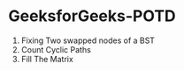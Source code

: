 # GeeksforGeeks-POTD

1. Fixing Two swapped nodes of a BST
2. Count Cyclic Paths
3. Fill The Matrix
